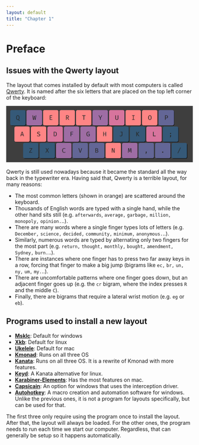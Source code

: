 ```yaml
---
layout: default
title: "Chapter 1"
---
```


# Preface

## Issues with the Qwerty layout

The layout that comes installed by default with most computers is called [Qwerty](https://en.wikipedia.org/wiki/QWERTY). It is named after the six letters that are placed on the top left corner of the keyboard:

![*The Qwerty Layout*](../assets/qwerty.png)

Qwerty is still used nowadays because it became the standard all the way back in the typewriter era. Having said that, Qwerty is a terrible layout, for many reasons:

- The most common letters (shown in orange) are scattered around the keyboard.
- Thousands of English words are typed with a single hand, while the other hand sits still (e.g. `afterwards`, `average,` `garbage,` `million,` `monopoly,` `opinion.`..).
- There are many words where a single finger types lots of letters (e.g. `December,` `science,` `decided,` `community,` `minimum,` `anonymous.`..).
- Similarly, numerous words are typed by alternating only two fingers for the most part (e.g. `return,` `thought,` `monthly,` `bought,` `amendment,` `Sydney,` `burn.`..).
- There are instances where one finger has to press two far away keys in a row, forcing that finger to make a big jump (bigrams like `ec,` `br,` `un,` `ny,` `um,` `my.`..).
- There are uncomfortable patterns where one finger goes down, but an adjacent finger goes up (e.g. the `cr` bigram, where the index presses `R` and the middle `C`).
- Finally, there are bigrams that require a lateral wrist motion (e.g. `eg` or `eb`).

## Programs used to install a new layout

- [**Msklc**](https://www.microsoft.com/en-us/download/details.aspx?id=102134): Default for windows
- [**Xkb**](https://www.x.org/wiki/XKB/): Default for linux
- [**Ukelele**](https://github.com/sillsdev/Ukelele): Default for mac
- [**Kmonad**](https://github.com/kmonad/kmonad): Runs on all three OS
- [**Kanata**](https://github.com/jtroo/kanata): Runs on all three OS. It is a rewrite of Kmonad with more features.
- [**Keyd**](https://github.com/rvaiya/keyd): A Kanata alternative for linux.
- [**Karabiner-Elements**](https://karabiner-elements.pqrs.org/): Has the most features on mac.
- [**Capsicain**](https://github.com/cajhin/capsicain): An option for windows that uses the interception driver.
- [**Autohotkey**](https://www.autohotkey.com/): A macro creation and automation software for windows. Unlike the previous ones, it is not a program for layouts specifically, but can be used for that.

The first three only require using the program once to install the layout. After that, the layout will always be loaded. For the other ones, the program needs to run each time we start our computer. Regardless, that can generally be setup so it happens automatically.
